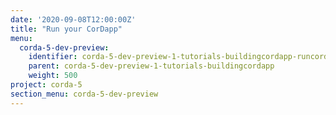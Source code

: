 ```yaml
---
date: '2020-09-08T12:00:00Z'
title: "Run your CorDapp"
menu:
  corda-5-dev-preview:
    identifier: corda-5-dev-preview-1-tutorials-buildingcordapp-runcordapp
    parent: corda-5-dev-preview-1-tutorials-buildingcordapp
    weight: 500
project: corda-5
section_menu: corda-5-dev-preview
---
```

